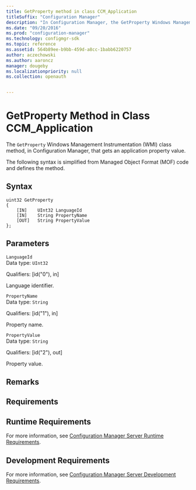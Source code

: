 ```yaml
---
title: GetProperty method in class CCM_Application
titleSuffix: "Configuration Manager"
description: "In Configuration Manager, the GetProperty Windows Management Instrumentation class method that gets an application property value."
ms.date: "09/20/2016"
ms.prod: "configuration-manager"
ms.technology: configmgr-sdk
ms.topic: reference
ms.assetid: 564b89ee-b9bb-459d-a8cc-1babb6220757
author: aczechowski
ms.author: aaroncz
manager: dougeby
ms.localizationpriority: null
ms.collection: openauth


---
```

# GetProperty Method in Class CCM_Application
The `GetProperty` Windows Management Instrumentation (WMI) class method, in Configuration Manager, that gets an application property value.   

 The following syntax is simplified from Managed Object Format (MOF) code and defines the method.  

## Syntax  

```  
uint32 GetProperty   
{  
    [IN]    UInt32 LanguageId  
    [IN]    String PropertyName  
    [OUT]   String PropertyValue  
};  
```  

## Parameters  
 `LanguageId`  
 Data type: `UInt32`  

 Qualifiers: [id("0"), in]  

 Language identifier.    

 `PropertyName`  
 Data type: `String`  

 Qualifiers: [id("1"), in]  

 Property name.    

 `PropertyValue`  
 Data type: `String`  

 Qualifiers: [id("2"), out]  

 Property value.    

## Remarks  

## Requirements  

## Runtime Requirements  
 For more information, see [Configuration Manager Server Runtime Requirements](../../../../../develop/core/reqs/server-runtime-requirements.md).  

## Development Requirements  
 For more information, see [Configuration Manager Server Development Requirements](../../../../../develop/core/reqs/server-development-requirements.md).

